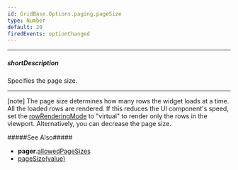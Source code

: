 ```yaml
---
id: GridBase.Options.paging.pageSize
type: Number
default: 20
firedEvents: optionChanged
---
```

---
##### shortDescription
Specifies the page size.

---
[note] The page size determines how many rows the widget loads at a time. All the loaded rows are rendered. If this reduces the UI component's speed, set the [rowRenderingMode](/api-reference/10%20UI%20Widgets/GridBase/1%20Configuration/scrolling/rowRenderingMode.md '{basewidgetpath}/Configuration/scrolling/#rowRenderingMode') to "virtual" to render only the rows in the viewport. Alternatively, you can decrease the page size.

#####See Also#####
- **pager**.[allowedPageSizes](/api-reference/10%20UI%20Widgets/GridBase/1%20Configuration/pager/allowedPageSizes.md '{basewidgetpath}/Configuration/pager/#allowedPageSizes')
- [pageSize(value)](/api-reference/10%20UI%20Widgets/GridBase/3%20Methods/pageSize(value).md '{basewidgetpath}/Methods/#pageSizevalue')
